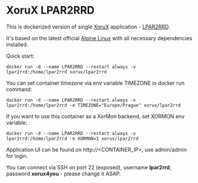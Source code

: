# XoruX LPAR2RRD
This is dockerized version of single [XoruX](https://www.xorux.com) application - [LPAR2RRD](https://www.lpar2rrd.com).

It's based on the latest official [Alpine Linux](https://hub.docker.com/_/alpine) with all necessary dependencies installed.

Quick start:

    docker run -d --name LPAR2RRD --restart always -v lpar2rrd:/home/lpar2rrd xorux/lpar2rrd

You can set container timezone via env variable TIMEZONE in docker run command:

    docker run -d --name LPAR2RRD --restart always -v lpar2rrd:/home/lpar2rrd -e TIMEZONE="Europe/Prague" xorux/lpar2rrd

If you want to use this container as a XorMon backend, set XORMON env variable:

    docker run -d --name LPAR2RRD --restart always -v lpar2rrd:/home/lpar2rrd -e XORMON=1 xorux/lpar2rrd

Application UI can be found on http://\<CONTAINER_IP\>, use admin/admin for login.

You can connect via SSH on port 22 (exposed), username **lpar2rrd**, password **xorux4you** - please change it ASAP.
